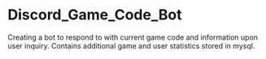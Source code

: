 # Discord_Game_Code_Bot
Creating a bot to respond to with current game code and information upon user inquiry.
Contains additional game and user statistics stored in mysql.
